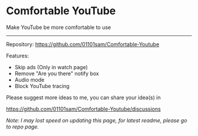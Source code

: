 # Comfortable YouTube

Make YouTube be more comfortable to use

---

Repository: <https://github.com/01101sam/Comfortable-Youtube>

Features:
- Skip ads (Only in watch page)
- Remove "Are you there" notify box
- Audio mode
- Block YouTube tracing

Please suggest more ideas to me, you can share your idea(s) in

<https://github.com/01101sam/Comfortable-Youtube/discussions>

_Note: I may lost speed on updating this page, for latest readme, please go to repo page._

